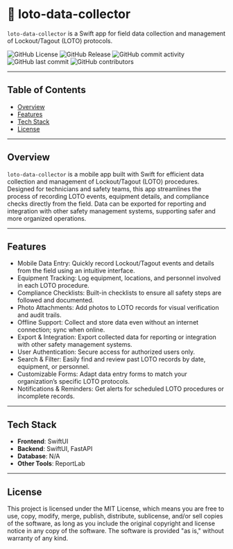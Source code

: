 # 📌 loto-data-collector
`loto-data-collector` is a Swift app for field data collection and management of Lockout/Tagout (LOTO) protocols. 

![GitHub License](https://img.shields.io/github/license/kmschang/loto-data-collector)
![GitHub Release](https://img.shields.io/github/v/release/kmschang/loto-data-collector)
![GitHub commit activity](https://img.shields.io/github/commit-activity/t/kmschang/loto-data-collector)
![GitHub last commit](https://img.shields.io/github/last-commit/kmschang/loto-data-collector)
![GitHub contributors](https://img.shields.io/github/contributors/kmschang/loto-data-collector)

---

## Table of Contents  
- [Overview](#Overview)
- [Features](#features)
- [Tech Stack](#Tech-Stack)
- [License](#License)

---

## Overview  

`loto-data-collector` is a mobile app built with Swift for efficient data collection and management of Lockout/Tagout (LOTO) procedures. Designed for technicians and safety teams, this app streamlines the process of recording LOTO events, equipment details, and compliance checks directly from the field. Data can be exported for reporting and integration with other safety management systems, supporting safer and more organized operations.

---

## Features  

- Mobile Data Entry: Quickly record Lockout/Tagout events and details from the field using an intuitive interface.
- Equipment Tracking: Log equipment, locations, and personnel involved in each LOTO procedure.
- Compliance Checklists: Built-in checklists to ensure all safety steps are followed and documented.
- Photo Attachments: Add photos to LOTO records for visual verification and audit trails.
- Offline Support: Collect and store data even without an internet connection; sync when online.
- Export & Integration: Export collected data for reporting or integration with other safety management systems.
- User Authentication: Secure access for authorized users only.
- Search & Filter: Easily find and review past LOTO records by date, equipment, or personnel.
- Customizable Forms: Adapt data entry forms to match your organization’s specific LOTO protocols.
- Notifications & Reminders: Get alerts for scheduled LOTO procedures or incomplete records.

---

## Tech Stack  

- **Frontend**: SwiftUI  
- **Backend**: SwiftUI, FastAPI  
- **Database**: N/A  
- **Other Tools**: ReportLab  

---

## License

This project is licensed under the MIT License, which means you are free to use, copy, modify, merge, publish, distribute, sublicense, and/or sell copies of the software, as long as you include the original copyright and license notice in any copy of the software. The software is provided "as is," without warranty of any kind.

